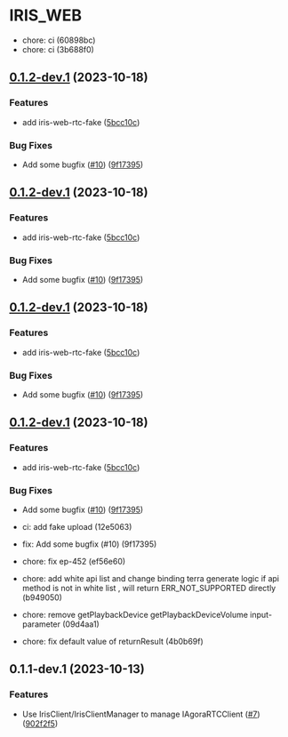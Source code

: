 # IRIS_WEB

* chore: ci (60898bc)
* chore: ci (3b688f0)

## [0.1.2-dev.1](https://github.com/AgoraIO-Extensions/iris_web/compare/v0.1.1-dev.1...v0.1.2-dev.1) (2023-10-18)


### Features

* add iris-web-rtc-fake ([5bcc10c](https://github.com/AgoraIO-Extensions/iris_web/commit/5bcc10c7b02e7571b6930a8d88bdf67c1567a163))


### Bug Fixes

* Add some bugfix ([#10](https://github.com/AgoraIO-Extensions/iris_web/issues/10)) ([9f17395](https://github.com/AgoraIO-Extensions/iris_web/commit/9f17395c6030e38d1da76c7d6c23405b40f9e1a6))

## [0.1.2-dev.1](https://github.com/AgoraIO-Extensions/iris_web/compare/v0.1.1-dev.1...v0.1.2-dev.1) (2023-10-18)


### Features

* add iris-web-rtc-fake ([5bcc10c](https://github.com/AgoraIO-Extensions/iris_web/commit/5bcc10c7b02e7571b6930a8d88bdf67c1567a163))


### Bug Fixes

* Add some bugfix ([#10](https://github.com/AgoraIO-Extensions/iris_web/issues/10)) ([9f17395](https://github.com/AgoraIO-Extensions/iris_web/commit/9f17395c6030e38d1da76c7d6c23405b40f9e1a6))

## [0.1.2-dev.1](https://github.com/AgoraIO-Extensions/iris_web/compare/v0.1.1-dev.1...v0.1.2-dev.1) (2023-10-18)


### Features

* add iris-web-rtc-fake ([5bcc10c](https://github.com/AgoraIO-Extensions/iris_web/commit/5bcc10c7b02e7571b6930a8d88bdf67c1567a163))


### Bug Fixes

* Add some bugfix ([#10](https://github.com/AgoraIO-Extensions/iris_web/issues/10)) ([9f17395](https://github.com/AgoraIO-Extensions/iris_web/commit/9f17395c6030e38d1da76c7d6c23405b40f9e1a6))

## [0.1.2-dev.1](https://github.com/AgoraIO-Extensions/iris_web/compare/v0.1.1-dev.1...v0.1.2-dev.1) (2023-10-18)


### Features

* add iris-web-rtc-fake ([5bcc10c](https://github.com/AgoraIO-Extensions/iris_web/commit/5bcc10c7b02e7571b6930a8d88bdf67c1567a163))


### Bug Fixes

* Add some bugfix ([#10](https://github.com/AgoraIO-Extensions/iris_web/issues/10)) ([9f17395](https://github.com/AgoraIO-Extensions/iris_web/commit/9f17395c6030e38d1da76c7d6c23405b40f9e1a6))

* ci: add fake upload (12e5063)
* fix: Add some bugfix (#10) (9f17395)
* chore: fix ep-452 (ef56e60)
* chore: add white api list and change binding terra generate logic if api method is not in white list , will return ERR_NOT_SUPPORTED directly (b949050)
* chore: remove getPlaybackDevice getPlaybackDeviceVolume input-parameter (09d4aa1)
* chore: fix default value of returnResult (4b0b69f)

## 0.1.1-dev.1 (2023-10-13)


### Features

* Use IrisClient/IrisClientManager to manage IAgoraRTCClient  ([#7](https://github.com/AgoraIO-Extensions/iris_web/issues/7)) ([902f2f5](https://github.com/AgoraIO-Extensions/iris_web/commit/902f2f536604ba59a3a3db0e6b75fa62b801d037))